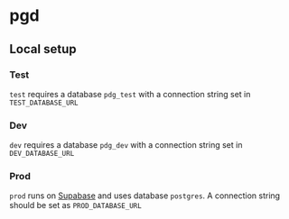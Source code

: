 # pgd

## Local setup

### Test

`test` requires a database `pdg_test` with a connection string set in `TEST_DATABASE_URL`  

### Dev

`dev` requires a database `pdg_dev` with a connection string set in `DEV_DATABASE_URL`

### Prod

`prod` runs on [Supabase](https://supabase.com/) and uses database `postgres`. A connection string should be set as `PROD_DATABASE_URL`